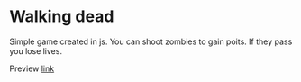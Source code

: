 # Walking dead
Simple game created in js. 
You can shoot zombies to gain poits. If they pass you lose lives. 

Preview [link](https://htmlpreview.github.io/?https://github.com/tozmuda/walking_dead/blob/master/index.html)
